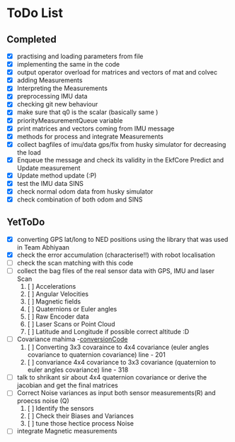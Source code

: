 # ToDo List
## Completed
- [x] practising and loading parameters from file
- [x] implementing the same in the code
- [x] output operator overload for matrices and vectors of mat and colvec
- [x] adding Measurements
- [x] Interpreting the Measurements
- [x] preprocessing IMU data
- [x] checking git new behaviour
- [x] make sure that q0 is the scalar (basically same )
- [x] priorityMeasurementQueue variable
- [x] print matrices and vectors coming from IMU message
- [x] methods for process and integrate Measurements
- [x] collect bagfiles of imu/data gps/fix from husky simulator for decreasing the load
- [x] Enqueue the message and check its validity in the EkfCore Predict and Update measurement
- [x] Update method update (:P)
- [x] test the IMU data SINS
- [x] check normal odom data from husky simulator
- [x] check combination of both odom and SINS

## YetToDo
- [x] converting GPS lat/long to NED positions using the library that was used in Team Abhiyaan
- [x] check the error accumulation (characterise!!) with robot localisation
- [ ] check the scan matching with this code
- [ ] collect the bag files of the real sensor data with GPS, IMU and laser Scan
  1. [ ] Accelerations
  1. [ ] Angular Velocities
  1. [ ] Magnetic fields
  1. [ ] Quaternions or Euler angles
  1. [ ] Raw Encoder data
  1. [ ] Laser Scans or Point Cloud
  1. [ ] Latitude and Longitude if possible correct altitude :D
- [ ] Covariance mahima -[conversionCode](http://www.mira-project.org/MIRA-doc/YawPitchRoll_8h_source.html)
  1. [ ] Converting 3x3 covaraince to 4x4 covariance (euler angles covariance to quaternion covariance) line - 201
  1. [ ] convariance 4x4 covariance to 3x3 covariance (quaternion to euler angles covariance) line - 318
- [ ] talk to shrikant sir about 4x4 quaternion covariance or derive the jacobian and get the final matrices
- [ ] Correct Noise variances as input both sensor measurements(R) and proecss noise (Q)
  1. [ ] Identify the sensors
  1. [ ] Check their Biases and Variances
  1. [ ] tune those hectice process Noise
- [ ] integrate Magnetic measurements
